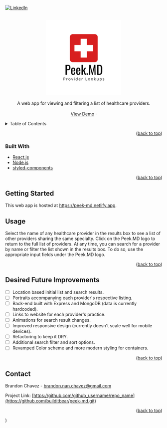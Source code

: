 <div id="top"></div>
<!--
Based on README template found here (using under MIT license):
https://github.com/othneildrew/Best-README-Template
-->

[![LinkedIn][linkedin-shield]][linkedin-url]

<!-- PROJECT LOGO -->
<br />
<div align="center">
  <a href="https://github.com/builditbear/peek-md.git">
    <img src="./src/media/PeekMDLogo.png" alt="Logo" width="240" height="240">
  </a>
  <p align="center">
    A web app for viewing and filtering a list of healthcare providers.
    <br />
    <br />
    <a href="https://peek-md.netlify.app">View Demo</a>
    ·
  </p>
</div>

<!-- TABLE OF CONTENTS -->
<details>
  <summary>Table of Contents</summary>
  <ol>
    <li>
      <a href="#built-with">Built With</a>
    </li>
    <li>
      <a href="#getting-started">Getting Started</a>
    </li>
    <li><a href="#usage">Usage</a></li>
    <li><a href="#roadmap">Roadmap</a></li>
    <li><a href="#contact">Contact</a></li></li>
  </ol>
</details>

<p align="right">(<a href="#top">back to top</a>)</p>

### Built With

- [React.js](https://reactjs.org/)
- [Node.js](https://nodejs.org/en/)
- [styled-components](https://styled-components.com/)

<p align="right">(<a href="#top">back to top</a>)</p>

<!-- GETTING STARTED -->

## Getting Started

This web app is hosted at https://peek-md.netlify.app.

<!-- USAGE EXAMPLES -->

## Usage

Select the name of any healthcare provider in the results box to see a list of other providers sharing the same specialty. Click on the Peek.MD logo to return to the full list of providers. At any time, you can search for a provider by name or filter the list shown in the results box. To do so, use the appropriate input fields under the Peek.MD logo.

<p align="right">(<a href="#top">back to top</a>)</p>

<!-- DESIRED FUTURE IMPROVEMENTS -->

## Desired Future Improvements

- [ ] Location based initial list and search results.
- [ ] Portraits accompanying each provider's respective listing.
- [ ] Back-end built with Express and MongoDB (data is currently hardcoded).
- [ ] Links to website for each provider's practice.
- [ ] Animations for search result changes.
- [ ] Improved responsive design (currently doesn't scale well for mobile devices).
- [ ] Refactoring to keep it DRY.
- [ ] Additional search filter and sort options.
- [ ] Revamped Color scheme and more modern styling for containers.

<p align="right">(<a href="#top">back to top</a>)</p>

## Contact

Brandon Chavez - brandon.nan.chavez@gmail.com

Project Link: [https://github.com/github_username/repo_name](https://github.com/builditbear/peek-md.git)

<p align="right">(<a href="#top">back to top</a>)</p>

)

<!-- MARKDOWN LINKS & IMAGES -->
<!-- https://www.markdownguide.org/basic-syntax/#reference-style-links -->

[linkedin-shield]: https://img.shields.io/badge/-LinkedIn-black.svg?style=for-the-badge&logo=linkedin&colorB=555
[linkedin-url]: https://www.linkedin.com/in/builditbear/
